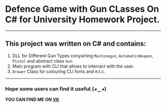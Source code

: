 # **Defence Game with Gun CLasses On C# for University Homework Project.**
***
## This project was written on C# and contains:
1. DLL for Different Gun Types conyaining `Machinegun`, `AutomaticWeapon`, `Pistol` and abstract class `Gun`.
2. Main program with CLI that allows to interract with the user.
3. `Drawer` Class for colouring CLI fonts and e.t.c.
***
### Hope some users can find it useful.(◕‿◕)

**YOU CAN FIND ME ON [VK](https://vk.com/k_tigran)**
